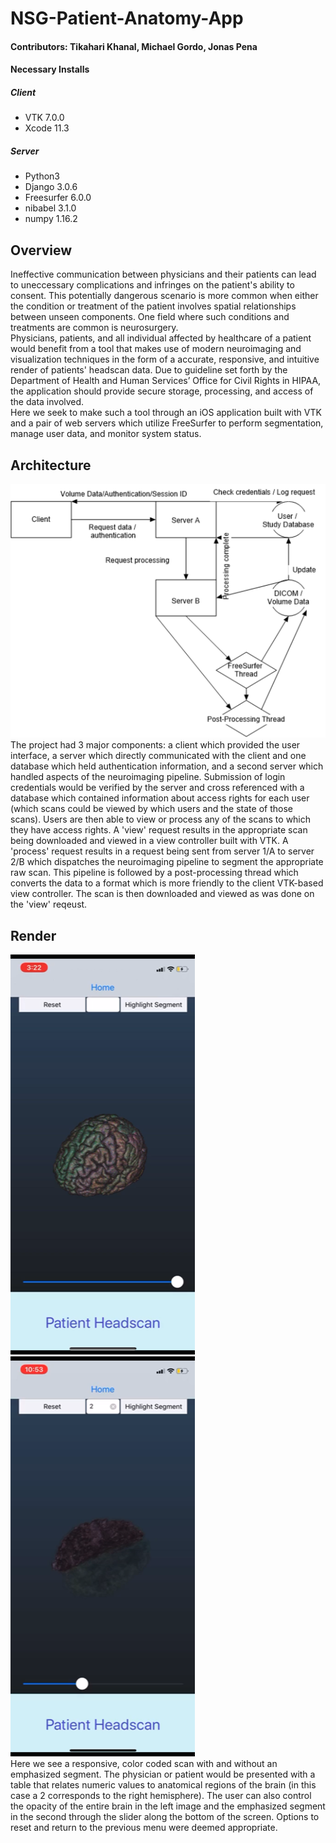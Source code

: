# NSG-Patient-Anatomy-App
#### Contributors: Tikahari Khanal, Michael Gordo, Jonas Pena
#### Necessary Installs
##### Client
* VTK 7.0.0
* Xcode 11.3
##### Server
* Python3
* Django 3.0.6
* Freesurfer 6.0.0
* nibabel 3.1.0
* numpy 1.16.2


## Overview
Ineffective communication between physicians and their patients can lead to uneccessary complications and infringes on the patient's ability to consent. This potentially dangerous scenario is more common when either the condition or treatment of the patient involves spatial relationships between unseen components. One field where such conditions and treatments are common is neurosurgery.<br>
Physicians, patients, and all individual affected by healthcare of a patient would benefit from a tool that makes use of modern neuroimaging and visualization techniques in the form of a accurate, responsive, and intuitive render of patients' headscan data. Due to guideline set forth by the Department of Health and Human Services’ Office for Civil Rights in HIPAA, the application should provide secure storage, processing, and access of the data involved.<br>
Here we seek to make such a tool through an iOS application built with VTK and a pair of web servers which utilize FreeSurfer to perform segmentation, manage user data, and monitor system status.

## Architecture
![alt text](https://github.com/Tikahari/NSG-Patient-Anatomy-App/blob/master/img/Architecture.png)<br/>
The project had 3 major components: a client which provided the user interface, a server which directly communicated with the client and one database which held authentication information, and a second server which handled aspects of the neuroimaging pipeline. Submission of login credentials would be verified by the server and cross referenced with a database which contained information about access rights for each user (which scans could be viewed by which users and the state of those scans). Users are then able to view or process any of the scans to which they have access rights. A 'view' request results in the appropriate scan being downloaded and viewed in a view controller built with VTK. A 'process' request results in a request being sent from server 1/A to server 2/B which dispatches the neuroimaging pipeline to segment the appropriate raw scan. This pipeline is followed by a post-processing thread which converts the data to a format which is more friendly to the client VTK-based view controller. The scan is then downloaded and viewed as was done on the 'view' reqeust.
## Render
![alt text](https://github.com/Tikahari/NSG-Patient-Anatomy-App/blob/master/img/Full.PNG)
![alt text](https://github.com/Tikahari/NSG-Patient-Anatomy-App/blob/master/img/Left%20Hemisphere.PNG)<br/>
Here we see a responsive, color coded scan with and without an emphasized segment. The physician or patient would be presented with a table that relates numeric values to anatomical regions of the brain (in this case a 2 corresponds to the right hemisphere). The user can also control the opacity of the entire brain in the left image and the emphasized segment in the second through the slider along the bottom of the screen. Options to reset and return to the previous menu were deemed appropriate.
